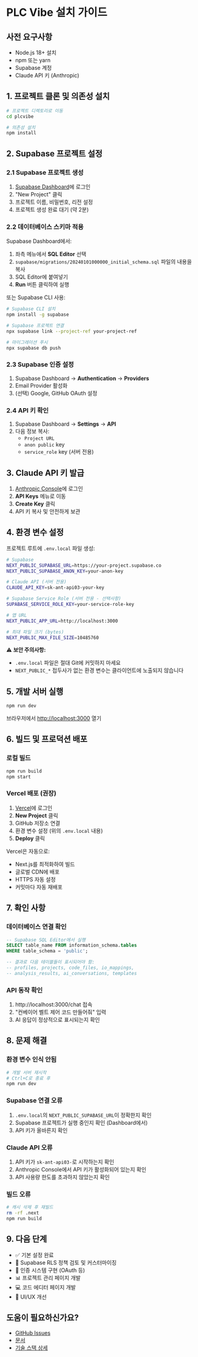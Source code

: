 # PLC Vibe 설치 가이드

## 사전 요구사항

- Node.js 18+ 설치
- npm 또는 yarn
- Supabase 계정
- Claude API 키 (Anthropic)

## 1. 프로젝트 클론 및 의존성 설치

```bash
# 프로젝트 디렉토리로 이동
cd plcvibe

# 의존성 설치
npm install
```

## 2. Supabase 프로젝트 설정

### 2.1 Supabase 프로젝트 생성

1. [Supabase Dashboard](https://supabase.com/dashboard)에 로그인
2. "New Project" 클릭
3. 프로젝트 이름, 비밀번호, 리전 설정
4. 프로젝트 생성 완료 대기 (약 2분)

### 2.2 데이터베이스 스키마 적용

Supabase Dashboard에서:

1. 좌측 메뉴에서 **SQL Editor** 선택
2. `supabase/migrations/20240101000000_initial_schema.sql` 파일의 내용을 복사
3. SQL Editor에 붙여넣기
4. **Run** 버튼 클릭하여 실행

또는 Supabase CLI 사용:

```bash
# Supabase CLI 설치
npm install -g supabase

# Supabase 프로젝트 연결
npx supabase link --project-ref your-project-ref

# 마이그레이션 푸시
npx supabase db push
```

### 2.3 Supabase 인증 설정

1. Supabase Dashboard → **Authentication** → **Providers**
2. Email Provider 활성화
3. (선택) Google, GitHub OAuth 설정

### 2.4 API 키 확인

1. Supabase Dashboard → **Settings** → **API**
2. 다음 정보 복사:
   - `Project URL`
   - `anon public` key
   - `service_role` key (서버 전용)

## 3. Claude API 키 발급

1. [Anthropic Console](https://console.anthropic.com/)에 로그인
2. **API Keys** 메뉴로 이동
3. **Create Key** 클릭
4. API 키 복사 및 안전하게 보관

## 4. 환경 변수 설정

프로젝트 루트에 `.env.local` 파일 생성:

```bash
# Supabase
NEXT_PUBLIC_SUPABASE_URL=https://your-project.supabase.co
NEXT_PUBLIC_SUPABASE_ANON_KEY=your-anon-key

# Claude API (서버 전용)
CLAUDE_API_KEY=sk-ant-api03-your-key

# Supabase Service Role (서버 전용 - 선택사항)
SUPABASE_SERVICE_ROLE_KEY=your-service-role-key

# 앱 URL
NEXT_PUBLIC_APP_URL=http://localhost:3000

# 최대 파일 크기 (bytes)
NEXT_PUBLIC_MAX_FILE_SIZE=10485760
```

⚠️ **보안 주의사항:**
- `.env.local` 파일은 절대 Git에 커밋하지 마세요
- `NEXT_PUBLIC_*` 접두사가 없는 환경 변수는 클라이언트에 노출되지 않습니다

## 5. 개발 서버 실행

```bash
npm run dev
```

브라우저에서 [http://localhost:3000](http://localhost:3000) 열기

## 6. 빌드 및 프로덕션 배포

### 로컬 빌드

```bash
npm run build
npm start
```

### Vercel 배포 (권장)

1. [Vercel](https://vercel.com)에 로그인
2. **New Project** 클릭
3. GitHub 저장소 연결
4. 환경 변수 설정 (위의 `.env.local` 내용)
5. **Deploy** 클릭

Vercel은 자동으로:
- Next.js를 최적화하여 빌드
- 글로벌 CDN에 배포
- HTTPS 자동 설정
- 커밋마다 자동 재배포

## 7. 확인 사항

### 데이터베이스 연결 확인

```sql
-- Supabase SQL Editor에서 실행
SELECT table_name FROM information_schema.tables
WHERE table_schema = 'public';

-- 결과로 다음 테이블들이 표시되어야 함:
-- profiles, projects, code_files, io_mappings,
-- analysis_results, ai_conversations, templates
```

### API 동작 확인

1. http://localhost:3000/chat 접속
2. "컨베이어 벨트 제어 코드 만들어줘" 입력
3. AI 응답이 정상적으로 표시되는지 확인

## 8. 문제 해결

### 환경 변수 인식 안됨

```bash
# 개발 서버 재시작
# Ctrl+C로 종료 후
npm run dev
```

### Supabase 연결 오류

1. `.env.local`의 `NEXT_PUBLIC_SUPABASE_URL`이 정확한지 확인
2. Supabase 프로젝트가 실행 중인지 확인 (Dashboard에서)
3. API 키가 올바른지 확인

### Claude API 오류

1. API 키가 `sk-ant-api03-`로 시작하는지 확인
2. Anthropic Console에서 API 키가 활성화되어 있는지 확인
3. API 사용량 한도를 초과하지 않았는지 확인

### 빌드 오류

```bash
# 캐시 삭제 후 재빌드
rm -rf .next
npm run build
```

## 9. 다음 단계

- ✅ 기본 설정 완료
- 📝 Supabase RLS 정책 검토 및 커스터마이징
- 🔐 인증 시스템 구현 (OAuth 등)
- 📊 프로젝트 관리 페이지 개발
- 💻 코드 에디터 페이지 개발
- 🎨 UI/UX 개선

## 도움이 필요하신가요?

- [GitHub Issues](https://github.com/yourusername/plcvibe/issues)
- [문서](./README.md)
- [기술 스택 상세](./TECH_STACK.md)